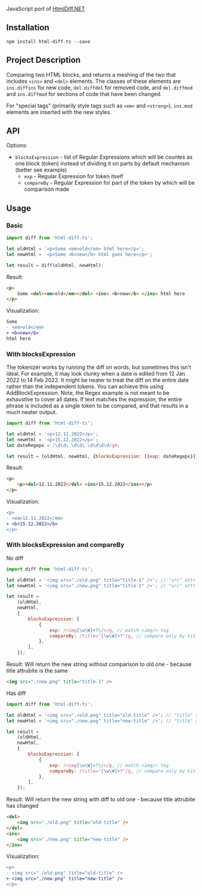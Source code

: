 JavaScript port of [HtmlDiff.NET](https://github.com/Rohland/htmldiff.net)

## Installation

`npm install html-diff-ts --save`

## Project Description

Comparing two HTML blocks, and returns a meshing of the two that includes `<ins>` and `<del>` elements. The classes of these elements are `ins.diffins` for new code, `del.diffdel` for removed code, and `del.diffmod` and `ins.diffmod` for sections of code that have been changed.

For "special tags" (primarily style tags such as `<em>` and `<strong>`), `ins.mod` elements are inserted with the new styles.

## API

Options:

-   `blocksExpression` - list of Regular Expressions which will be countes as one block (token) instead of dividing it on parts by default mechanism (better see example)
    -   `exp` - Regular Expression for token itself
    -   `compareBy` - Regular Expression for part of the token by which will be comparison made

## Usage

### Basic

```javascript
import diff from 'html-diff-ts';

let oldHtml = '<p>Some <em>old</em> html here</p>';
let newHtml = '<p>Some <b>new</b> html goes here</p>';

let result = diff(oldHtml, newHtml);
```

Result:

```html
<p>
    Some <del><em>old</em></del> <ins> <b>new</b> </ins> html here
</p>
```

Visualization:

```diff
Some
- <em>old</em>
+ <b>new</b>
html here
```

### With blocksExpression

The tokenizer works by running the diff on words, but sometimes this isn't ideal. For example, it may look clunky when a date is edited from 12 Jan 2022 to 14 Feb 2022. It might be neater to treat the diff on the entire date rather than the independent tokens.
You can achieve this using AddBlockExpression. Note, the Regex example is not meant to be exhaustive to cover all dates. If text matches the expression, the entire phrase is included as a single token to be compared, and that results in a much neater output.

```javascript
import diff from 'html-diff-ts';

let oldHtml = '<p>12.11.2022</p>';
let newHtml = '<p>15.12.2022</p>';
let dateRegepx = /\d\d\.\d\d\.\d\d\d\d/gm;

let result = (oldHtml, newHtml, {blocksExpression: [{exp: dateRegepx}]});
```

Result:

```html
<p>
    <p><del>12.11.2022</del> <ins>15.12.2022</ins></p>
</p>
```

Visualization:

```diff
<p>
- <em>12.11.2022</em>
+ <b>15.12.2022</b>
</p>
```

### With blocksExpression and compareBy
No diff
```javascript
import diff from 'html-diff-ts';

let oldHtml = '<img src="./old.png" title="title-1" />'; // "src" attr is different but "title" - is the same
let newHtml = '<img src="./new.png" title="title-1" />'; // "src" attr is different but "title" - is the same

let result =
    (oldHtml,
    newHtml,
    {
        blocksExpression: [
            {
                exp: /<img[\w\W]+?\/>/g, // match <img/> tag
                compareBy: /title="[\w\W]+?"/g, // compare only by title="" attribute
            },
        ],
    });
```

Result:
Will return the new string without comparison to old one - because title attrubite is the same

```html
<img src="./new.png" title="title-1" />
```

Has diff
```javascript
import diff from 'html-diff-ts';

let oldHtml = '<img src="./old.png" title="old-title" />'; // "title" attr is different
let newHtml = '<img src="./new.png" title="new-title" />'; // "title" attr is different

let result =
    (oldHtml,
    newHtml,
    {
        blocksExpression: [
            {
                exp: /<img[\w\W]+?\/>/g, // match <img/> tag
                compareBy: /title="[\w\W]+?"/g, // compare only by title="" attribute
            },
        ],
    });
```

Result:
Will return the new string with diff to old one - because title attrubite has changed

```html
<del>
    <img src="./old.png" title="old-title" />
</del>
<ins>
    <img src="./new.png" title="new-title" />
</ins>
```

Visualization:

```diff
<p>
- <img src="./old.png" title="old-title" />
+ <img src="./new.png" title="new-title" />
</p>
```
